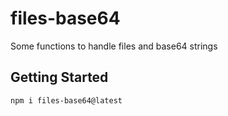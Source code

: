 ﻿# files-base64
 Some functions to handle files and base64 strings
 
 ## Getting Started

```
npm i files-base64@latest
```
